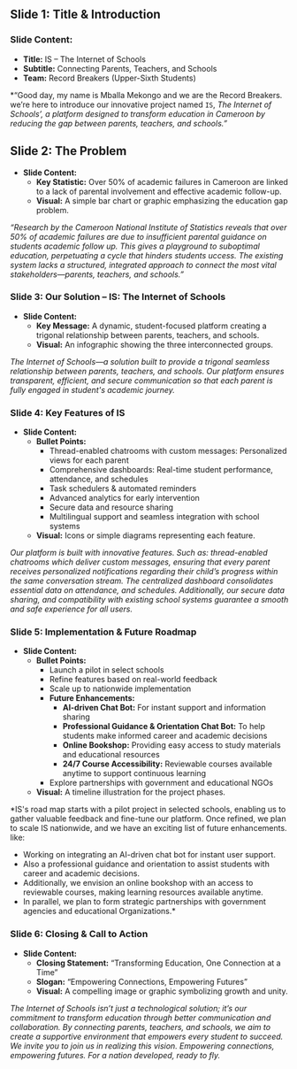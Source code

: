 ## Slide 1: Title & Introduction

### Slide Content:
  - **Title:** IS – The Internet of Schools  
  - **Subtitle:** Connecting Parents, Teachers, and Schools  
  - **Team:** Record Breakers (Upper-Sixth Students)
  
*“Good day, my name is Mballa Mekongo and we are the Record Breakers. we’re here to introduce our innovative project named `IS`, *The Internet of Schools’, a platform designed to transform education in Cameroon by reducing the gap between parents, teachers, and schools.”*

## Slide 2: The Problem
- **Slide Content:**  
  - **Key Statistic:** Over 50% of academic failures in Cameroon are linked to a lack of parental involvement and effective academic follow-up.  
  - **Visual:** A simple bar chart or graphic emphasizing the education gap problem.
  
*“Research by the Cameroon National Institute of Statistics reveals that over 50% of academic failures are due to insufficient parental guidance on students academic follow up. This gives a playground to suboptimal education, perpetuating a cycle that hinders students uccess. The existing system lacks a structured, integrated approach to connect the most vital stakeholders—parents, teachers, and schools.”*


### Slide 3: Our Solution – IS: The Internet of Schools
- **Slide Content:**  
  - **Key Message:** A dynamic, student-focused platform creating a trigonal relationship between parents, teachers, and schools.  
  - **Visual:** An infographic showing the three interconnected groups.
  
*The Internet of Schools—a solution built to provide a trigonal seamless relationship between parents, teachers, and schools. Our platform ensures transparent, efficient, and secure communication so that each parent is fully engaged in student's academic journey.*

### Slide 4: Key Features of IS
- **Slide Content:**  
  - **Bullet Points:**  
    - Thread-enabled chatrooms with custom messages: Personalized views for each parent  
    - Comprehensive dashboards: Real-time student performance, attendance, and schedules  
    - Task schedulers & automated reminders  
    - Advanced analytics for early intervention  
    - Secure data and resource sharing  
    - Multilingual support and seamless integration with school systems  
  - **Visual:** Icons or simple diagrams representing each feature.
  
*Our platform is built with innovative features. Such as: thread-enabled chatrooms which deliver custom messages, ensuring that every parent receives personalized notifications regarding their child’s progress within the same conversation stream. The centralized dashboard consolidates essential data on attendance, and schedules. Additionally, our secure data sharing, and compatibility with existing school systems guarantee a smooth and safe experience for all users.*


### Slide 5: Implementation & Future Roadmap
- **Slide Content:**  
  - **Bullet Points:**  
    - Launch a pilot in select schools  
    - Refine features based on real-world feedback  
    - Scale up to nationwide implementation  
    - **Future Enhancements:**  
      - **AI-driven Chat Bot:** For instant support and information sharing  
      - **Professional Guidance & Orientation Chat Bot:** To help students make informed career and academic decisions  
      - **Online Bookshop:** Providing easy access to study materials and educational resources  
      - **24/7 Course Accessibility:** Reviewable courses available anytime to support continuous learning  
    - Explore partnerships with government and educational NGOs  
  - **Visual:** A timeline illustration for the project phases.
  
*IS's road map starts with a pilot project in selected schools, enabling us to gather valuable feedback and fine-tune our platform. Once refined, we plan to scale IS nationwide, and we have an exciting list of future enhancements. like:
- Working on integrating an AI-driven chat bot for instant user support.
- Also a professional guidance and orientation to assist students with career and academic decisions.
- Additionally, we envision an online bookshop with an access to reviewable courses, making learning resources available anytime.
- In parallel, we plan to form strategic partnerships with government agencies and educational Organizations.*


### Slide 6: Closing & Call to Action
- **Slide Content:**  
  - **Closing Statement:** “Transforming Education, One Connection at a Time”  
  - **Slogan:** “Empowering Connections, Empowering Futures”  
  - **Visual:** A compelling image or graphic symbolizing growth and unity.
  
*The Internet of Schools isn’t just a technological solution; it’s our commitment to transform education through better communication and collaboration. By connecting parents, teachers, and schools, we aim to create a supportive environment that empowers every student to succeed. We invite you to join us in realizing this vision. Empowering connections, empowering futures. For a nation developed, ready to fly.*
